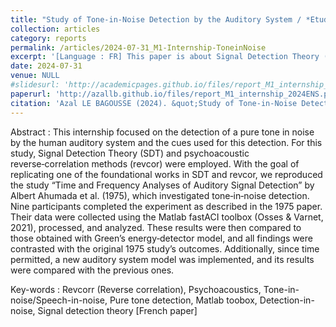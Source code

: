 ```yaml
---
title: "Study of Tone-in-Noise Detection by the Auditory System / *Etude de la detection de ton dans le bruit par le systeme auditif humain*"
collection: articles
category: reports
permalink: /articles/2024-07-31_M1-Internship-ToneinNoise
excerpt: '[Language : FR] This paper is about Signal Detection Theory (SDT), Tone-in-Noise detection by the human auditory system and replicating a pioneering study from the 70s to test a brand new toolbox developped by the lab. It was written for my 1 year of Masters internship, that was conducted from start of May to start of August 2024 at the Laboratoire des Systemes Perceptifs, Departement dEtudes Cognitives, ENS-PSL, France.'
date: 2024-07-31
venue: NULL
#slidesurl: 'http://academicpages.github.io/files/report_M1_internship_2024ENS.pdf'
paperurl: 'http://azallb.github.io/files/report_M1_internship_2024ENS.pdf'
citation: 'Azal LE BAGOUSSE (2024). &quot;Study of Tone-in-Noise Detection by the Auditory System-Master 1 Internship.&quot; Unpublished.'
---
```


Abstract : This internship focused on the detection of a pure tone in noise by the human auditory system and the cues used for this detection. For this study, Signal Detection Theory (SDT) and psychoacoustic reverse‑correlation methods (revcor) were employed. With the goal of replicating one of the foundational works in SDT and revcor, we reproduced the study “Time and Frequency Analyses of Auditory Signal Detection” by Albert Ahumada et al. (1975), which investigated tone‑in‑noise detection. Nine participants completed the experiment as described in the 1975 paper. Their data were collected using the Matlab fastACI toolbox (Osses & Varnet, 2021), processed, and analyzed. These results were then compared to those obtained with Green’s energy‑detector model, and all findings were contrasted with the original 1975 study’s outcomes. Additionally, since time permitted, a new auditory system model was implemented, and its results were compared with the previous ones.

Key-words : Revcorr (Reverse correlation), Psychoacoustics, Tone-in-noise/Speech-in-noise, Pure tone detection, Matlab toobox, Detection-in-noise, Signal detection theory
[French paper]